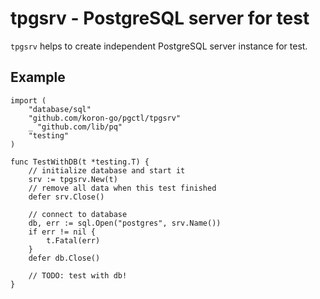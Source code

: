 # tpgsrv - PostgreSQL server for test

`tpgsrv` helps to create independent PostgreSQL server instance for test.

## Example

```golang
import (
    "database/sql"
    "github.com/koron-go/pgctl/tpgsrv"
    _ "github.com/lib/pq"
    "testing"
)

func TestWithDB(t *testing.T) {
    // initialize database and start it
    srv := tpgsrv.New(t)
    // remove all data when this test finished
    defer srv.Close()

    // connect to database
    db, err := sql.Open("postgres", srv.Name())
    if err != nil {
        t.Fatal(err)
    }
    defer db.Close()

    // TODO: test with db!
}
```
